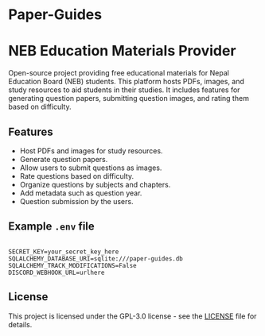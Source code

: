# Paper-Guides 

# NEB Education Materials Provider

Open-source project providing free educational materials for Nepal Education Board (NEB) students. This platform hosts PDFs, images, and study resources to aid students in their studies. It includes features for generating question papers, submitting question images, and rating them based on difficulty.


## Features

- Host PDFs and images for study resources.
- Generate question papers.
- Allow users to submit questions as images.
- Rate questions based on difficulty.
- Organize questions by subjects and chapters.
- Add metadata such as question year.
- Question submission by the users.


## Example `.env` file

```

SECRET_KEY=your_secret_key_here
SQLALCHEMY_DATABASE_URI=sqlite:///paper-guides.db
SQLALCHEMY_TRACK_MODIFICATIONS=False
DISCORD_WEBHOOK_URL=urlhere
```

## License

This project is licensed under the  GPL-3.0 license  - see the [LICENSE](LICENSE) file for details.
